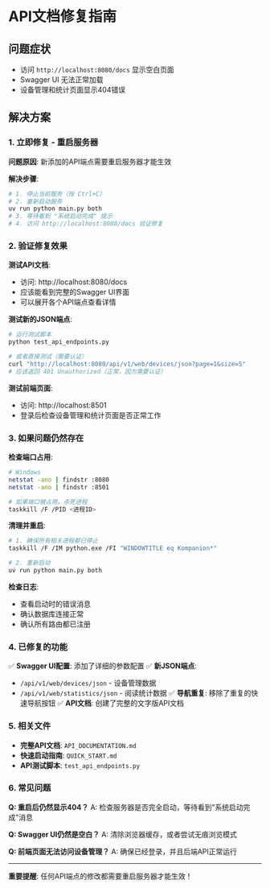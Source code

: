 # API文档修复指南

## 问题症状
- 访问 `http://localhost:8080/docs` 显示空白页面
- Swagger UI 无法正常加载
- 设备管理和统计页面显示404错误

## 解决方案

### 1. 立即修复 - 重启服务器

**问题原因**: 新添加的API端点需要重启服务器才能生效

**解决步骤**:
```bash
# 1. 停止当前服务（按 Ctrl+C）
# 2. 重新启动服务
uv run python main.py both
# 3. 等待看到 "系统启动完成" 提示
# 4. 访问 http://localhost:8080/docs 验证修复
```

### 2. 验证修复效果

**测试API文档**:
- 访问: http://localhost:8080/docs
- 应该能看到完整的Swagger UI界面
- 可以展开各个API端点查看详情

**测试新的JSON端点**:
```bash
# 运行测试脚本
python test_api_endpoints.py

# 或者直接测试（需要认证）
curl "http://localhost:8080/api/v1/web/devices/json?page=1&size=5"
# 应该返回 401 Unauthorized（正常，因为需要认证）
```

**测试前端页面**:
- 访问: http://localhost:8501
- 登录后检查设备管理和统计页面是否正常工作

### 3. 如果问题仍然存在

**检查端口占用**:
```bash
# Windows
netstat -ano | findstr :8080
netstat -ano | findstr :8501

# 如果端口被占用，杀死进程
taskkill /F /PID <进程ID>
```

**清理并重启**:
```bash
# 1. 确保所有相关进程都已停止
taskkill /F /IM python.exe /FI "WINDOWTITLE eq Kompanion*"

# 2. 重新启动
uv run python main.py both
```

**检查日志**:
- 查看启动时的错误消息
- 确认数据库连接正常
- 确认所有路由都已注册

### 4. 已修复的功能

✅ **Swagger UI配置**: 添加了详细的参数配置
✅ **新JSON端点**: 
- `/api/v1/web/devices/json` - 设备管理数据
- `/api/v1/web/statistics/json` - 阅读统计数据
✅ **导航重复**: 移除了重复的快速导航按钮
✅ **API文档**: 创建了完整的文字版API文档

### 5. 相关文件

- **完整API文档**: `API_DOCUMENTATION.md`
- **快速启动指南**: `QUICK_START.md`  
- **API测试脚本**: `test_api_endpoints.py`

### 6. 常见问题

**Q: 重启后仍然显示404？**
A: 检查服务器是否完全启动，等待看到"系统启动完成"消息

**Q: Swagger UI仍然是空白？**
A: 清除浏览器缓存，或者尝试无痕浏览模式

**Q: 前端页面无法访问设备管理？**
A: 确保已经登录，并且后端API正常运行

---

**重要提醒**: 任何API端点的修改都需要重启服务器才能生效！ 